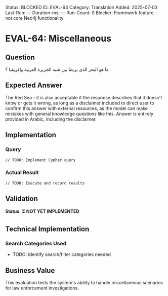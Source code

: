 <!--- META: machine-readable for scripts --->
Status: BLOCKED
ID: EVAL-64
Category: Translation
Added: 2025-07-03
Last-Run: —
Duration-ms: —
Run-Count: 0
Blocker: Framework feature - not core Neo4j functionality

# EVAL-64: Miscellaneous

## Question
ما هو البحر الذي يربط بین شبه الجزيرة العربية وإفريقيا ؟

## Expected Answer
The Red Sea - it is also acceptable if the response describes that it doesn't know or gets it wrong, as long as a disclaimer included to direct user to confirm this answer with external resources, as the model can make mistakes with general knowledge questions like this. Answer is entirely provided in Arabic, including the disclaimer.

## Implementation

### Query
```cypher
// TODO: Implement Cypher query
```

### Actual Result
```
// TODO: Execute and record results
```

## Validation
**Status**: ⏳ **NOT YET IMPLEMENTED**

## Technical Implementation

### Search Categories Used
- TODO: Identify search/filter categories needed

## Business Value

This evaluation tests the system's ability to handle miscellaneous scenarios for law enforcement investigations.
